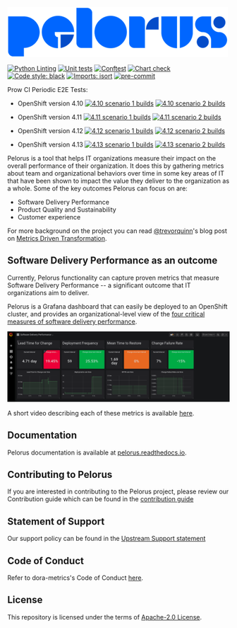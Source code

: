 ![Pelorus](docs/img/Logo-Pelorus-A-Standard-RGB_smaller.png)

[![Python Linting](https://github.com/dora-metrics/pelorus/actions/workflows/python-linting.yml/badge.svg)](https://github.com/dora-metrics/pelorus/actions)
[![Unit tests](https://github.com/dora-metrics/pelorus/actions/workflows/unittests.yml/badge.svg)](https://github.com/dora-metrics/pelorus/actions)
[![Conftest](https://github.com/dora-metrics/pelorus/actions/workflows/conftest.yml/badge.svg)](https://github.com/dora-metrics/pelorus/actions)
[![Chart check](https://github.com/dora-metrics/pelorus/actions/workflows/chart-check.yml/badge.svg)](https://github.com/dora-metrics/pelorus/actions)
[![Code style: black](https://img.shields.io/badge/code%20style-black-000000.svg)](https://github.com/psf/black)
[![Imports: isort](https://img.shields.io/badge/%20imports-isort-%231674b1?style=flat&labelColor=ef8336)](https://pycqa.github.io/isort/)
[![pre-commit](https://img.shields.io/badge/pre--commit-enabled-brightgreen?logo=pre-commit&logoColor=white)](https://github.com/pre-commit/pre-commit)

Prow CI Periodic E2E Tests:

- OpenShift version 4.10 [![4.10 scenario 1 builds](https://prow.ci.openshift.org/badge.svg?jobs=periodic-ci-dora-metrics-pelorus-master-4.10-e2e-openshift-test-scenario-1-periodic)](https://prow.ci.openshift.org/job-history/gs/origin-ci-test/logs/periodic-ci-dora-metrics-pelorus-master-4.10-e2e-openshift-test-scenario-1-periodic)
[![4.10 scenario 2 builds](https://prow.ci.openshift.org/badge.svg?jobs=periodic-ci-dora-metrics-pelorus-master-4.10-e2e-openshift-test-scenario-2-periodic)](https://prow.ci.openshift.org/job-history/gs/origin-ci-test/logs/periodic-ci-dora-metrics-pelorus-master-4.10-e2e-openshift-test-scenario-2-periodic)

- OpenShift version 4.11 [![4.11 scenario 1 builds](https://prow.ci.openshift.org/badge.svg?jobs=periodic-ci-dora-metrics-pelorus-master-4.11-e2e-openshift-test-scenario-1-periodic)](https://prow.ci.openshift.org/job-history/gs/origin-ci-test/logs/periodic-ci-dora-metrics-pelorus-master-4.11-e2e-openshift-test-scenario-1-periodic)
[![4.11 scenario 2 builds](https://prow.ci.openshift.org/badge.svg?jobs=periodic-ci-dora-metrics-pelorus-master-4.11-e2e-openshift-test-scenario-2-periodic)](https://prow.ci.openshift.org/job-history/gs/origin-ci-test/logs/periodic-ci-dora-metrics-pelorus-master-4.11-e2e-openshift-test-scenario-2-periodic)

- OpenShift version 4.12 [![4.12 scenario 1 builds](https://prow.ci.openshift.org/badge.svg?jobs=periodic-ci-dora-metrics-pelorus-master-4.12-e2e-openshift-test-scenario-1-periodic)](https://prow.ci.openshift.org/job-history/gs/origin-ci-test/logs/periodic-ci-dora-metrics-pelorus-master-4.12-e2e-openshift-test-scenario-1-periodic)
[![4.12 scenario 2 builds](https://prow.ci.openshift.org/badge.svg?jobs=periodic-ci-dora-metrics-pelorus-master-4.12-e2e-openshift-test-scenario-2-periodic)](https://prow.ci.openshift.org/job-history/gs/origin-ci-test/logs/periodic-ci-dora-metrics-pelorus-master-4.12-e2e-openshift-test-scenario-2-periodic)

- OpenShift version 4.13 [![4.13 scenario 1 builds](https://prow.ci.openshift.org/badge.svg?jobs=periodic-ci-dora-metrics-pelorus-master-4.13-e2e-openshift-test-scenario-1-periodic)](https://prow.ci.openshift.org/job-history/gs/origin-ci-test/logs/periodic-ci-dora-metrics-pelorus-master-4.13-e2e-openshift-test-scenario-1-periodic)
[![4.13 scenario 2 builds](https://prow.ci.openshift.org/badge.svg?jobs=periodic-ci-dora-metrics-pelorus-master-4.13-e2e-openshift-test-scenario-2-periodic)](https://prow.ci.openshift.org/job-history/gs/origin-ci-test/logs/periodic-ci-dora-metrics-pelorus-master-4.13-e2e-openshift-test-scenario-2-periodic)

Pelorus is a tool that helps IT organizations measure their impact on the overall performance of their organization. It does this by gathering metrics about team and organizational behaviors over time in some key areas of IT that have been shown to impact the value they deliver to the organization as a whole. Some of the key outcomes Pelorus can focus on are:

- Software Delivery Performance
- Product Quality and Sustainability
- Customer experience

For more background on the project you can read [@trevorquinn](https://github.com/trevorquinn)'s blog post on [Metrics Driven Transformation](https://www.openshift.com/blog/exploring-a-metrics-driven-approach-to-transformation).

## Software Delivery Performance as an outcome

Currently, Pelorus functionality can capture proven metrics that measure Software Delivery Performance -- a significant outcome that IT organizations aim to deliver.

Pelorus is a Grafana dashboard that can easily be deployed to an OpenShift cluster, and provides an organizational-level view of the [four critical measures of software delivery performance](https://blog.openshift.com/exploring-a-metrics-driven-approach-to-transformation/).

![Software Delivery Metrics Dashboard](docs/img/sdp-dashboard.png)

A short video describing each of these metrics is available [here](https://www.youtube.com/watch?v=7-iB_KhUaQg).

## Documentation

Pelorus documentation is available at [pelorus.readthedocs.io](https://pelorus.readthedocs.io/).

## Contributing to Pelorus

If you are interested in contributing to the Pelorus project, please review our Contribution guide which can be found in the [contribution guide](./CONTRIBUTING.md)

## Statement of Support

Our support policy can be found in the [Upstream Support statement](docs/UpstreamSupport.md)

## Code of Conduct
Refer to dora-metrics's Code of Conduct [here](./CODE_OF_CONDUCT.md).

## License

This repository is licensed under the terms of [Apache-2.0 License](LICENSE).
